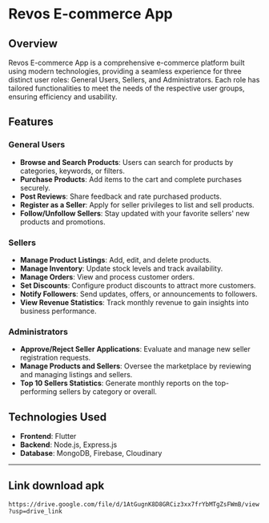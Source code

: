 # Revos E-commerce App

## Overview
Revos E-commerce App is a comprehensive e-commerce platform built using modern technologies, providing a seamless experience for three distinct user roles: General Users, Sellers, and Administrators. Each role has tailored functionalities to meet the needs of the respective user groups, ensuring efficiency and usability.

## Features

### General Users
- **Browse and Search Products**: Users can search for products by categories, keywords, or filters.
- **Purchase Products**: Add items to the cart and complete purchases securely.
- **Post Reviews**: Share feedback and rate purchased products.
- **Register as a Seller**: Apply for seller privileges to list and sell products.
- **Follow/Unfollow Sellers**: Stay updated with your favorite sellers' new products and promotions.

### Sellers
- **Manage Product Listings**: Add, edit, and delete products.
- **Manage Inventory**: Update stock levels and track availability.
- **Manage Orders**: View and process customer orders.
- **Set Discounts**: Configure product discounts to attract more customers.
- **Notify Followers**: Send updates, offers, or announcements to followers.
- **View Revenue Statistics**: Track monthly revenue to gain insights into business performance.

### Administrators
- **Approve/Reject Seller Applications**: Evaluate and manage new seller registration requests.
- **Manage Products and Sellers**: Oversee the marketplace by reviewing and managing listings and sellers.
- **Top 10 Sellers Statistics**: Generate monthly reports on the top-performing sellers by category or overall.

## Technologies Used
- **Frontend**: Flutter
- **Backend**: Node.js, Express.js
- **Database**: MongoDB, Firebase, Cloudinary

---
## Link download apk
```https://drive.google.com/file/d/1AtGugnK8D8GRCiz3xx7frYbMTgZsFWmB/view?usp=drive_link```
